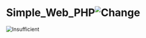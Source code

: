 # Simple_Web_PHP![Change](https://user-images.githubusercontent.com/108510745/215037525-03b7da7e-b2e1-4679-a79c-facf51100d66.png)
![Insufficient](https://user-images.githubusercontent.com/108510745/215037541-682389ac-0709-49d6-aac5-aec91b65fdb6.png)
